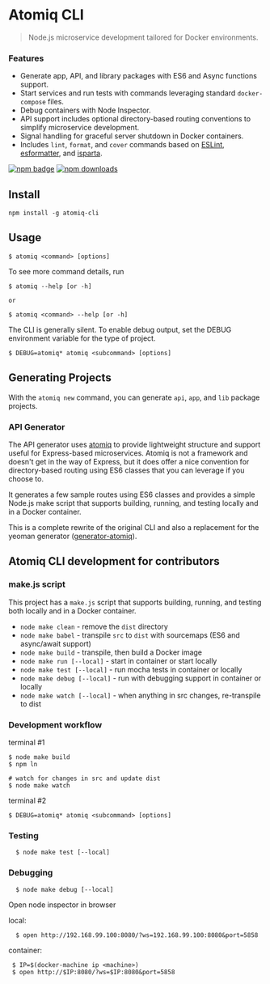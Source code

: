 # Atomiq CLI

> Node.js microservice development tailored for Docker environments.

### Features

* Generate app, API, and library packages with ES6 and Async functions support.
* Start services and run tests with commands leveraging standard `docker-compose` files.
* Debug containers with Node Inspector.
* API support includes optional directory-based routing conventions to simplify microservice development.
* Signal handling for graceful server shutdown in Docker containers.
* Includes `lint`, `format`, and `cover` commands based on [ESLint], [esformatter], and [isparta].

[![npm badge][npm-image]][npm-url]
[![npm downloads][downloads-image]][downloads-url]

## Install

    npm install -g atomiq-cli

## Usage

    $ atomiq <command> [options]

To see more command details, run

    $ atomiq --help [or -h]

	or

	$ atomiq <command> --help [or -h]

The CLI is generally silent. To enable debug output, set the DEBUG environment variable for the type of project.

    $ DEBUG=atomiq* atomiq <subcommand> [options]

## Generating Projects

With the `atomiq new` command, you can generate `api`, `app`, and `lib` package projects.

### API Generator

The API generator uses [atomiq]  to provide lightweight structure and support useful for
Express-based microservices. Atomiq is not a framework and doesn't get in
the way of Express, but it does offer a nice convention for
directory-based routing using ES6 classes that you can leverage if you choose to.

It generates a few sample routes using ES6 classes and provides a simple
Node.js make script that supports building, running, and testing
locally and in a Docker container.

This is a complete rewrite of the original CLI and also a replacement for the yeoman generator ([generator-atomiq]).

## Atomiq CLI development for contributors

  ### make.js script

  This project has a `make.js` script that supports building, running, and testing both locally
  and in a Docker container.

   * `node make clean` - remove the `dist` directory
   * `node make babel` - transpile `src` to `dist` with sourcemaps (ES6 and async/await support)
   * `node make build` - transpile, then build a Docker image
   * `node make run [--local]` - start in container or start locally
   * `node make test [--local]` - run mocha tests in container or locally
   * `node make debug [--local]` - run with debugging support in container or locally
   * `node make watch [--local]` - when anything in src changes, re-transpile to dist

  ### Development workflow

  terminal #1

    $ node make build
    $ npm ln

    # watch for changes in src and update dist
    $ node make watch

  terminal #2

    $ DEBUG=atomiq* atomiq <subcommand> [options]

  ### Testing

      $ node make test [--local]

  ### Debugging

      $ node make debug [--local]

  Open node inspector in browser

  local:

      $ open http://192.168.99.100:8080/?ws=192.168.99.100:8080&port=5858

  container:

     $ IP=$(docker-machine ip <machine>)
     $ open http://$IP:8080/?ws=$IP:8080&port=5858


[atomiq]: https://github.com/atomiqio/atomiq
[Babel]: https://babeljs.io
[ESLint]: http://eslint.org/
[esformatter]: https://github.com/millermedeiros/esformatter
[generator-atomiq]: https://github.com/atomiqio/generator-atomiq
[isparta]: https://github.com/douglasduteil/isparta
[Node Inspector]: https://github.com/node-inspector/node-inspector
[npm]: https://www.npmjs.com/
[npm-image]: https://img.shields.io/npm/v/atomiq-cli.svg
[npm-url]: https://npmjs.org/package/atomiq-cli
[downloads-image]: https://img.shields.io/npm/dm/atomiq-cli.svg
[downloads-url]: https://npmjs.org/package/atomiq-cli
[Yeoman]: http://yeoman.io
